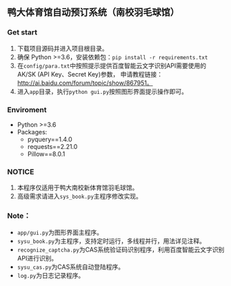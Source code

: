 ## 鸭大体育馆自动预订系统（南校羽毛球馆）
### Get start
1. 下载项目源码并进入项目根目录。
2. 确保 Python >=3.6，安装依赖包：`pip install -r requirements.txt`
3. 在`config/para.txt`中按照提示提供百度智能云文字识别API需要使用的AK/SK (API Key、Secret Key)参数，
申请教程链接：http://ai.baidu.com/forum/topic/show/867951。
4. 进入`app`目录，执行`python gui.py`按照图形界面提示操作即可。

### Enviroment
* Python >=3.6
* Packages: 
    * pyquery==1.4.0
    * requests==2.21.0
    * Pillow==8.0.1
### NOTICE
1. 本程序仅适用于鸭大南校新体育馆羽毛球馆。
2. 高级需求请进入`sys_book.py`主程序修改实现。
### Note：
* `app/gui.py`为图形界面主程序。
* `sysu_book.py`为主程序，支持定时运行，多线程并行，用法详见注释。
* `recognize_captcha.py`为CAS系统验证码识别程序，利用百度智能云文字识别API进行识别。
* `sysu_cas.py`为CAS系统自动登陆程序。
* `log.py`为日志记录程序。
